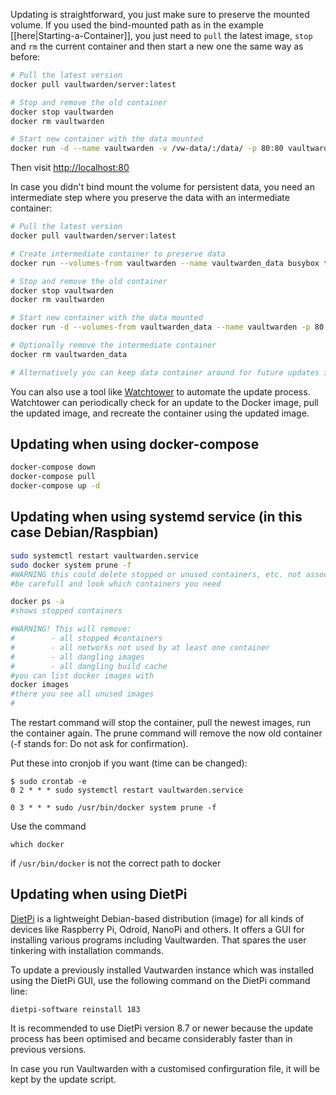 Updating is straightforward, you just make sure to preserve the mounted volume. If you used the bind-mounted path as in the example [[here|Starting-a-Container]], you just need to `pull` the latest image, `stop` and `rm` the current container and then start a new one the same way as before:

```sh
# Pull the latest version
docker pull vaultwarden/server:latest

# Stop and remove the old container
docker stop vaultwarden
docker rm vaultwarden

# Start new container with the data mounted
docker run -d --name vaultwarden -v /vw-data/:/data/ -p 80:80 vaultwarden/server:latest
```
Then visit [http://localhost:80](http://localhost:80)

In case you didn't bind mount the volume for persistent data, you need an intermediate step where you preserve the data with an intermediate container:

```sh
# Pull the latest version
docker pull vaultwarden/server:latest

# Create intermediate container to preserve data
docker run --volumes-from vaultwarden --name vaultwarden_data busybox true

# Stop and remove the old container
docker stop vaultwarden
docker rm vaultwarden

# Start new container with the data mounted
docker run -d --volumes-from vaultwarden_data --name vaultwarden -p 80:80 vaultwarden/server:latest

# Optionally remove the intermediate container
docker rm vaultwarden_data

# Alternatively you can keep data container around for future updates in which case you can skip last step.
```

You can also use a tool like [Watchtower](https://containrrr.dev/watchtower/) to automate the update process. Watchtower can periodically check for an update to the Docker image, pull the updated image, and recreate the container using the updated image.

## Updating when using docker-compose

```sh
docker-compose down
docker-compose pull
docker-compose up -d
```

## Updating when using systemd service (in this case Debian/Raspbian)

```sh
sudo systemctl restart vaultwarden.service
sudo docker system prune -f
#WARNING this could delete stopped or unused containers, etc. not associated with vaultwarden
#be carefull and look which containers you need

docker ps -a
#shows stopped containers

#WARNING! This will remove:
#        - all stopped #containers
#        - all networks not used by at least one container
#        - all dangling images
#        - all dangling build cache
#you can list docker images with
docker images
#there you see all unused images
#
```
The restart command will stop the container, pull the newest images, run the container again.
The prune command will remove the now old container (-f stands for: Do not ask for confirmation).

Put these into cronjob if you want (time can be changed):
```
$ sudo crontab -e
0 2 * * * sudo systemctl restart vaultwarden.service

0 3 * * * sudo /usr/bin/docker system prune -f
```
Use the command

`which docker` 

if `/usr/bin/docker` is not the correct path to docker

## Updating when using DietPi

[DietPi](https://dietpi.com/) is a lightweight Debian-based distribution (image) for all kinds of devices like Raspberry Pi, Odroid, NanoPi and others. It offers a GUI for installing various programs including Vaultwarden. That spares the user tinkering with installation commands.

To update a previously installed Vautwarden instance which was installed using the DietPi GUI, use the following command on the DietPi command line:

`dietpi-software reinstall 183`

It is recommended to use DietPi version 8.7 or newer because the update process has been optimised and became considerably faster than in previous versions. 

In case you run Vaultwarden with a customised confirguration file, it will be kept by the update script.